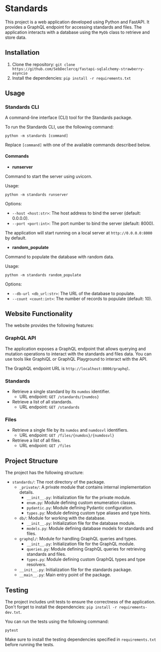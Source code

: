 # Standards

This project is a web application developed using Python and FastAPI. It provides a GraphQL endpoint for accessing standards and files. The application interacts with a database using the `MyDb` class to retrieve and store data.

## Installation

1. Clone the repository: `git clone https://github.com/SebDeclercq/fastapi-sqlalchemy-strawberry-asyncio`
2. Install the dependencies: `pip install -r requirements.txt`

## Usage

### Standards CLI

A command-line interface (CLI) tool for the Standards package.

To run the Standards CLI, use the following command:

```shell
python -m standards [command]
```

Replace `[command]` with one of the available commands described below.

#### Commands

- **runserver**

Command to start the server using uvicorn.

Usage:

```shell
python -m standards runserver
```

Options:

- `--host <host:str>`: The host address to bind the server (default: 0.0.0.0).
- `--port <port:int>`: The port number to bind the server (default: 8000).

The application will start running on a local server at `http://0.0.0.0:8000` by default.

- **random_populate**

Command to populate the database with random data.

Usage:

```shell
python -m standards random_populate
```

Options:

- `--db-url <db_url:str>`: The URL of the database to populate.
- `--count <count:int>`: The number of records to populate (default: 10).


## Website Functionality

The website provides the following features:

### GraphQL API

The application exposes a GraphQL endpoint that allows querying and mutation operations to interact with the standards and files data. You can use tools like GraphiQL or GraphQL Playground to interact with the API.

The GraphQL endpoint URL is `http://localhost:8000/graphql`.

### Standards

- Retrieve a single standard by its `numdos` identifier.
  - URL endpoint: `GET /standards/{numdos}`
- Retrieve a list of all standards.
  - URL endpoint: `GET /standards`

### Files

- Retrieve a single file by its `numdos` and `numdosvl` identifiers.
  - URL endpoint: `GET /files/{numdos}/{numdosvl}`
- Retrieve a list of all files.
  - URL endpoint: `GET /files`

## Project Structure

The project has the following structure:

- `standards/`: The root directory of the package.
  - `_private/`: A private module that contains internal implementation details.
    - `__init__.py`: Initialization file for the private module.
    - `enum.py`: Module defining custom enumeration classes.
    - `pydantic.py`: Module defining Pydantic configuration.
    - `types.py`: Module defining custom type aliases and type hints.
  - `db/`: Module for working with the database.
    - `__init__.py`: Initialization file for the database module.
    - `models.py`: Module defining database models for standards and files.
  - `graphql/`: Module for handling GraphQL queries and types.
    - `__init__.py`: Initialization file for the GraphQL module.
    - `queries.py`: Module defining GraphQL queries for retrieving standards and files.
    - `types.py`: Module defining custom GraphQL types and type resolvers.
  - `__init__.py`: Initialization file for the standards package.
  - `__main__.py`: Main entry point of the package.


## Testing

The project includes unit tests to ensure the correctness of the application.
Don't forget to install the dependencies: `pip install -r requirements-dev.txt`.

You can run the tests using the following command:

`pytest`

Make sure to install the testing dependencies specified in `requirements.txt` before running the tests.
